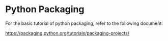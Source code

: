# Python Packaging

For the basic tutorial of python packaging, refer to the following document:

https://packaging.python.org/tutorials/packaging-projects/
